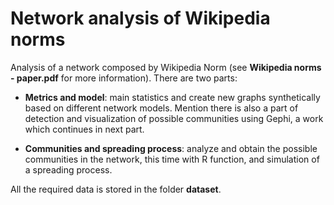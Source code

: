 # Network analysis of Wikipedia norms

Analysis of a network composed by Wikipedia Norm (see **Wikipedia norms - paper.pdf** for more information). There are two parts:

* **Metrics and model**: main statistics and create new graphs synthetically based on different network models. Mention there is also a part of detection and visualization of possible communities using Gephi, a work which continues in next part.

* **Communities and spreading process**: analyze and obtain the possible communities in the network, this time with R function, and simulation of a spreading process.

All the required data is stored in the folder **dataset**.
